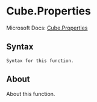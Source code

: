 ---
---

# Cube.Properties

Microsoft Docs: [Cube.Properties](https://docs.microsoft.com/en-us/powerquery-m/cube-properties)

## Syntax

```
Syntax for this function.
```

## About

About this function.


